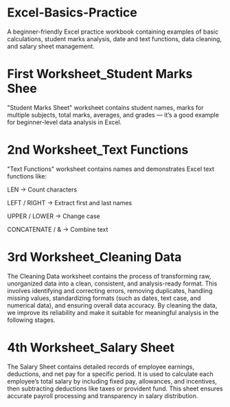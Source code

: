 # Excel-Basics-Practice
A beginner-friendly Excel practice workbook containing examples of basic calculations, student marks analysis, date and text functions, data cleaning, and salary sheet management.
# First Worksheet_Student Marks Shee
"Student Marks Sheet" worksheet contains student names, marks for multiple subjects, total marks, averages, and grades — it’s a good example for beginner-level data analysis in Excel.
# 2nd Worksheet_Text Functions
"Text Functions" worksheet contains names and demonstrates Excel text functions like:

LEN → Count characters

LEFT / RIGHT → Extract first and last names

UPPER / LOWER → Change case

CONCATENATE / & → Combine text
# 3rd Worksheet_Cleaning Data
The Cleaning Data worksheet contains the process of transforming raw, unorganized data into a clean, consistent, and analysis-ready format. This involves identifying and correcting errors, removing duplicates, handling missing values, standardizing formats (such as dates, text case, and numerical data), and ensuring overall data accuracy. By cleaning the data, we improve its reliability and make it suitable for meaningful analysis in the following stages.
# 4th Worksheet_Salary Sheet
The Salary Sheet contains detailed records of employee earnings, deductions, and net pay for a specific period. It is used to calculate each employee’s total salary by including fixed pay, allowances, and incentives, then subtracting deductions like taxes or provident fund. This sheet ensures accurate payroll processing and transparency in salary distribution.

